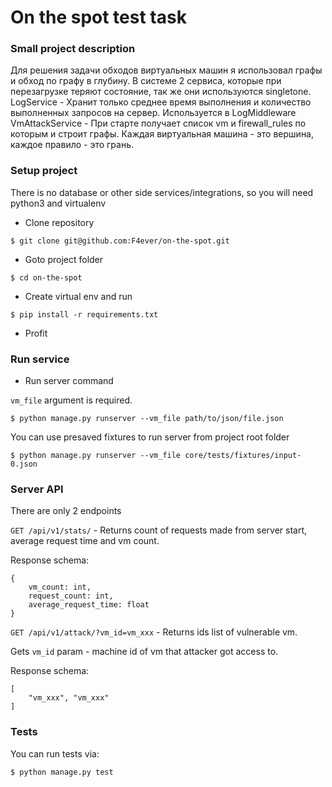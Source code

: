 # On the spot test task

### Small project description ###

Для решения задачи обходов виртуальных машин я использовал графы и обход по графу в глубину.
В системе 2 сервиса, которые при перезагрузке теряют состояние, так же они используются singletone.
LogService - Хранит только среднее время выполнения и количество выполненных запросов на сервер. Используется в LogMiddleware
VmAttackService - При старте получает список vm и firewall_rules по которым и строит графы. 
Каждая виртуальная машина - это вершина, каждое правило - это грань.


### Setup project ###
There is no database or other side services/integrations, so you will need python3 and virtualenv

- Clone repository

`$ git clone git@github.com:F4ever/on-the-spot.git`

- Goto project folder

`$ cd on-the-spot`

- Create virtual env and run

`$ pip install -r requirements.txt`

- Profit

### Run service ###

- Run server command

`vm_file` argument is required. 

`$ python manage.py runserver --vm_file path/to/json/file.json`

You can use presaved fixtures to run server from project root folder

`$ python manage.py runserver --vm_file core/tests/fixtures/input-0.json`

### Server API ###

There are only 2 endpoints

`GET /api/v1/stats/` - Returns count of requests made from server start, average request time and vm count.

Response schema: 

```
{
    vm_count: int,  
    request_count: int,
    average_request_time: float
}
```

`GET /api/v1/attack/?vm_id=vm_xxx` - Returns ids list of vulnerable vm.

Gets `vm_id` param - machine id of vm that attacker got access to. 

Response schema: 

```
[
    "vm_xxx", "vm_xxx"
]
```

### Tests ###

You can run tests via:

`$ python manage.py test`
